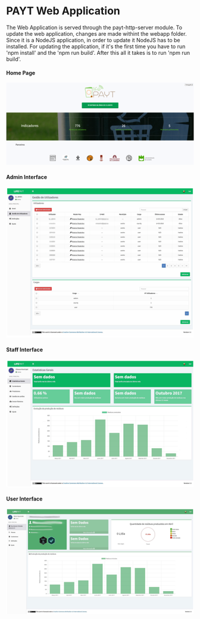 # PAYT Web Application

The Web Application is served through the payt-http-server module. To update the web application, changes are made withint the webapp folder. Since it is a NodeJS application, in order to update it NodeJS has to be installed. For updating the application, if it's the first time you have to run 'npm install' and the 'npm run build'. After this all it takes is to run 'npm run build'.

#### Home Page
![](https://github.com/life-payt/paytportal/blob/master/diagrams/home.png)

#### Admin Interface
![](https://github.com/life-payt/paytportal/blob/master/diagrams/admin.png)

#### Staff Interface
![](https://github.com/life-payt/paytportal/blob/master/diagrams/staff.png)

#### User Interface
![](https://github.com/life-payt/paytportal/blob/master/diagrams/user.png)
